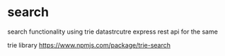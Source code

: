# search
search functionality using trie datastrcutre 
express rest api for the same

trie library
https://www.npmjs.com/package/trie-search
